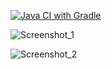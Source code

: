 [![Java CI with Gradle](https://github.com/IlyaZuev90/HW_Allure/actions/workflows/gradle.yml/badge.svg)](https://github.com/IlyaZuev90/HW_Allure/actions/workflows/gradle.yml)

![Screenshot_1](https://github.com/IlyaZuev90/HW_Allure/assets/70835514/4ee8f222-5b5b-4820-afc5-1ad182cd8fbb)

![Screenshot_2](https://github.com/IlyaZuev90/HW_Allure/assets/70835514/2bcae5bc-23cd-42d0-bc77-92a89e65dec8)
